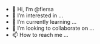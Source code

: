 - 👋 Hi, I’m @fiersa
- 👀 I’m interested in ...
- 🌱 I’m currently learning ...
- 💞️ I’m looking to collaborate on ...
- 📫 How to reach me ...

<!---
fiersa/fiersa is a ✨ special ✨ repository because its `README.md` (this file) appears on your GitHub profile.
You can click the Preview link to take a look at your changes.
--->
